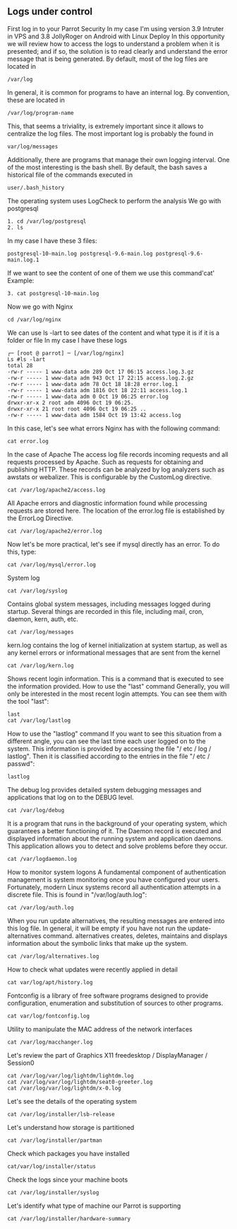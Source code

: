 ## Logs under control ##

First log in to your Parrot Security
In my case I'm using version 3.9 Intruter in VPS and 3.8 JollyRoger on Android with Linux Deploy
In this opportunity we will review how to access the logs to understand a problem when it is presented; and if so, the solution is to read clearly and understand the error message that is being generated.
By default, most of the log files are located in

	/var/log
	
In general, it is common for programs to have an internal log. By convention, these are located in

	/var/log/program-name
	
This, that seems a triviality, is extremely important since it allows to centralize the log files. The most important log is probably the found in

	var/log/messages
	
Additionally, there are programs that manage their own logging interval. One of the most interesting is the bash shell.
By default, the bash saves a historical file of the commands executed in

	user/.bash_history
	
The operating system uses LogCheck to perform the analysis
We go with postgresql

	1. cd /var/log/postgresql
	2. ls
	
In my case I have these 3 files:

	postgresql-10-main.log postgresql-9.6-main.log postgresql-9.6-main.log.1
	
If we want to see the content of one of them we use this command'cat'
Example:

	3. cat postgresql-10-main.log
	
Now we go with Nginx

	cd /var/log/nginx
	
We can use ls -lart to see dates of the content and what type it is if it is a folder or file
In my case I have these logs

	┌─ [root @ parrot] ─ [/var/log/nginx]
	Ls #ls -lart
	total 28
	-rw-r ----- 1 www-data adm 289 Oct 17 06:15 access.log.3.gz
	-rw-r ----- 1 www-data adm 943 Oct 17 22:15 access.log.2.gz
	-rw-r ----- 1 www-data adm 78 Oct 18 18:28 error.log.1
	-rw-r ----- 1 www-data adm 1816 Oct 18 22:11 access.log.1
	-rw-r ----- 1 www-data adm 0 Oct 19 06:25 error.log
	drwxr-xr-x 2 root adm 4096 Oct 19 06:25.
	drwxr-xr-x 21 root root 4096 Oct 19 06:25 ..
	-rw-r ----- 1 www-data adm 1584 Oct 19 13:42 access.log
	
In this case, let's see what errors Nginx has with the following command:

	cat error.log
	
In the case of Apache
The access log file records incoming requests and all requests processed by Apache. Such as requests for obtaining and publishing HTTP. These records can be analyzed by log analyzers such as awstats or webalizer. This is configurable by the CustomLog directive.

	cat /var/log/apache2/access.log
	
All Apache errors and diagnostic information found while processing requests are stored here. The location of the error.log file is established by the ErrorLog Directive.

	cat /var/log/apache2/error.log
	
Now let's be more practical, let's see if mysql directly has an error. To do this, type:

	cat /var/log/mysql/error.log
	
System log

	cat /var/log/syslog
	
Contains global system messages, including messages logged during startup. Several things are recorded in this file, including mail, cron, daemon, kern, auth, etc.

	cat /var/log/messages
	
kern.log contains the log of kernel initialization at system startup, as well as any kernel errors or informational messages that are sent from the kernel

	cat /var/log/kern.log
  
Shows recent login information. This is a command that is executed to see the information provided.
How to use the "last" command
Generally, you will only be interested in the most recent login attempts. You can see them with the tool "last":

	last
	cat /var/log/lastlog
	
How to use the "lastlog" command
If you want to see this situation from a different angle, you can see the last time each user logged on to the system.
This information is provided by accessing the file "/ etc / log / lastlog".
Then it is classified according to the entries in the file "/ etc / passwd":

	lastlog
	
The debug log provides detailed system debugging messages and applications that log on to the DEBUG level.

	cat /var/log/debug
	
It is a program that runs in the background of your operating system, which guarantees a better functioning of it. The Daemon record is executed and displayed information about the running system and application daemons. This application allows you to detect and solve problems before they occur.

	cat /var/logdaemon.log
	
How to monitor system logons
A fundamental component of authentication management is system monitoring once you have configured your users.
Fortunately, modern Linux systems record all authentication attempts in a discrete file. This is found in "/var/log/auth.log":

	cat /var/log/auth.log
	
When you run update alternatives, the resulting messages are entered into this log file. In general, it will be empty if you have not run the update-alternatives command.
alternatives creates, deletes, maintains and displays information about the symbolic links that make up the system.

	cat /var/log/alternatives.log
	
How to check what updates were recently applied in detail

	cat var/log/apt/history.log
	
Fontconfig is a library of free software programs designed to provide configuration, enumeration and substitution of sources to other programs.

	cat var/log/fontconfig.log
	
Utility to manipulate the MAC address of the network interfaces

	cat /var/log/macchanger.log
	
Let's review the part of Graphics X11 freedesktop / DisplayManager / Session0

	cat /var/log/var/log/lightdm/lightdm.log
	cat /var/log/var/log/lightdm/seat0-greeter.log
	cat /var/log/var/log/lightdm/x-0.log
	
Let's see the details of the operating system

	cat /var/log/installer/lsb-release
	
Let's understand how storage is partitioned

	cat /var/log/installer/partman
	
Check which packages you have installed

	cat/var/log/installer/status
	
Check the logs since your machine boots

	cat /var/log/installer/syslog
	
Let's identify what type of machine our Parrot is supporting

	cat /var/log/installer/hardware-summary
